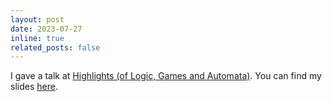 ```yaml
---
layout: post
date: 2023-07-27
inline: true
related_posts: false
---
```


I gave a talk at [Highlights (of Logic, Games and Automata)](https://highlights-conference.org/2023/). You can find my slides [here](/assets/pdf/Highlights_Talk-handout.pdf).
